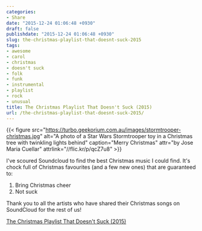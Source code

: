 ```yaml
---
categories:
- Share
date: "2015-12-24 01:06:48 +0930"
draft: false
publishdate: "2015-12-24 01:06:48 +0930"
slug: the-christmas-playlist-that-doesnt-suck-2015
tags:
- awesome
- carol
- christmas
- doesn't suck
- folk
- funk
- instrumental
- playlist
- rock
- unusual
title: The Christmas Playlist That Doesn't Suck (2015)
url: /the-christmas-playlist-that-doesnt-suck-2015/
---
```


{{< figure src="https://turbo.geekorium.com.au/images/stormtrooper-christmas.jpg" alt="A photo of a Star Wars Stormtrooper toy in a Christmas tree with twinkling lights behind" caption="Merry Christmas" attr="by Jose Maria Cuellar" attrlink="//flic.kr/p/qcZ7u8" >}}

I've scoured Soundcloud to find the best Christmas music I could find. It's chock full of Christmas favourites (and a few new ones) that are guaranteed to:

1.  Bring Christmas cheer 
2.  Not suck

Thank you to all the artists who have shared their Christmas songs on SoundCloud for the rest of us!

[The Christmas Playlist That Doesn't Suck (2015)](//soundcloud.com/screenbeard/sets/christmas-playlist-2015)
